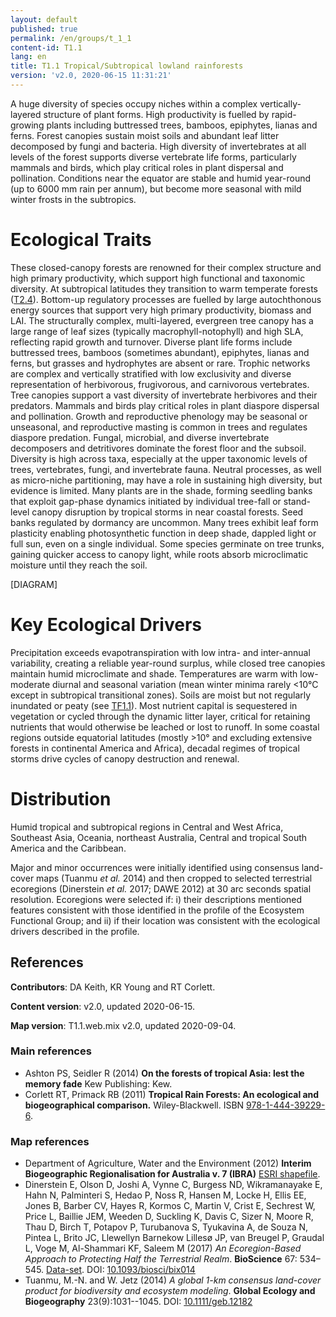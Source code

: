 ```yaml
---
layout: default
published: true
permalink: /en/groups/t_1_1
content-id: T1.1
lang: en
title: T1.1 Tropical/Subtropical lowland rainforests
version: 'v2.0, 2020-06-15 11:31:21'
---
```


A huge diversity of species occupy niches within a complex vertically-layered structure of plant forms. High productivity is fuelled by rapid-growing plants including buttressed trees, bamboos, epiphytes, lianas and ferns. Forest canopies sustain moist soils and abundant leaf litter decomposed by fungi and bacteria. High diversity of invertebrates at all levels of the forest supports diverse vertebrate life forms, particularly mammals and birds, which play critical roles in plant dispersal and pollination. Conditions near the equator are stable and humid year-round (up to 6000 mm rain per annum), but become more seasonal with mild winter frosts in the subtropics.

# Ecological Traits
 
These closed-canopy forests are renowned for their complex structure and high primary productivity, which support high functional and taxonomic diversity. At subtropical latitudes they transition to warm temperate forests ([T2.4](/explore/groups/T2.4)). Bottom-up regulatory processes are fuelled by large autochthonous energy sources that support very high primary productivity, biomass and LAI. The structurally complex, multi-layered, evergreen tree canopy has a large range of leaf sizes (typically macrophyll-notophyll) and high SLA, reflecting rapid growth and turnover. Diverse plant life forms include buttressed trees, bamboos (sometimes abundant), epiphytes, lianas and ferns, but grasses and hydrophytes are absent or rare. Trophic networks are complex and vertically stratified with low exclusivity and diverse representation of herbivorous, frugivorous, and carnivorous vertebrates. Tree canopies support a vast diversity of invertebrate herbivores and their predators. Mammals and birds play critical roles in plant diaspore dispersal and pollination. Growth and reproductive phenology may be seasonal or unseasonal, and reproductive masting is common in trees and regulates diaspore predation. Fungal, microbial, and diverse invertebrate decomposers and detritivores dominate the forest floor and the subsoil. Diversity is high across taxa, especially at the upper taxonomic levels of trees, vertebrates, fungi, and invertebrate fauna. Neutral processes, as well as micro-niche partitioning, may have a role in sustaining high diversity, but evidence is limited. Many plants are in the shade, forming seedling banks that exploit gap-phase dynamics initiated by individual tree-fall or stand-level canopy disruption by tropical storms in near coastal forests. Seed banks regulated by dormancy are uncommon. Many trees exhibit leaf form plasticity enabling photosynthetic function in deep shade, dappled light or full sun, even on a single individual. Some species germinate on tree trunks, gaining quicker access to canopy light, while roots absorb microclimatic moisture until they reach the soil.

[DIAGRAM]

# Key Ecological Drivers
 
Precipitation exceeds evapotranspiration with low intra- and inter-annual variability, creating a reliable year-round surplus, while closed tree canopies maintain humid microclimate and shade. Temperatures are warm with low-moderate diurnal and seasonal variation (mean winter minima rarely <10°C except in subtropical transitional zones). Soils are moist but not regularly inundated or peaty (see [TF1.1](/explore/groups/TF1.1)). Most nutrient capital is sequestered in vegetation or cycled through the dynamic litter layer, critical for retaining nutrients that would otherwise be leached or lost to runoff. In some coastal regions outside equatorial latitudes (mostly >10° and excluding extensive forests in continental America and Africa), decadal regimes of tropical storms drive cycles of canopy destruction and renewal.
 
# Distribution
 
Humid tropical and subtropical regions in Central and West Africa, Southeast Asia, Oceania, northeast Australia, Central and tropical South America and the Caribbean. 

Major and minor occurrences were initially identified using consensus land-cover maps (Tuanmu _et al._ 2014) and then cropped to selected terrestrial ecoregions (Dinerstein _et al._ 2017; DAWE 2012) at 30 arc seconds spatial resolution. Ecoregions were selected if: i) their descriptions mentioned features consistent with those identified in the profile of the Ecosystem Functional Group; and ii) if their location was consistent with the ecological drivers described in the profile.

## References

**Contributors**: DA Keith, KR Young and RT Corlett.

**Content version**: v2.0, updated 2020-06-15.

**Map version**: T1.1.web.mix v2.0, updated 2020-09-04.

### Main references
* Ashton PS, Seidler R (2014) **On the forests of tropical Asia: lest the memory fade** Kew Publishing: Kew.
* Corlett RT, Primack RB  (2011) **Tropical Rain Forests: An ecological and biogeographical comparison.** Wiley-Blackwell. ISBN [978-1-444-39229-6]( https://www.wiley.com/en-us/9781444392296).

### Map references
* Department of Agriculture, Water and the Environment (2012) **Interim Biogeographic Regionalisation for Australia v. 7 (IBRA)** [ESRI shapefile](http://intspat01.ris.environment.gov.au/fed/catalog/search/resource/details.page?uuid=%7B3C182B5A-C081-4B56-82CA-DF5AF82F86DD%7D).
* Dinerstein E, Olson D, Joshi A, Vynne C, Burgess ND, Wikramanayake E, Hahn N, Palminteri S, Hedao P, Noss R, Hansen M, Locke H, Ellis EE, Jones B, Barber CV, Hayes R, Kormos C, Martin V, Crist E, Sechrest W, Price L, Baillie JEM, Weeden D, Suckling K, Davis C, Sizer N, Moore R, Thau D, Birch T, Potapov P, Turubanova S, Tyukavina A, de Souza N, Pintea L, Brito JC, Llewellyn Barnekow Lillesø JP, van Breugel P, Graudal L, Voge M, Al-Shammari KF, Saleem M  (2017) *An Ecoregion-Based Approach to Protecting Half the Terrestrial Realm*. **BioScience** 67: 534–545. [Data-set](https://ecoregions2017.appspot.com/). DOI: [10.1093/biosci/bix014](http://doi.org/10.1093/biosci/bix014)
* Tuanmu, M.-N. and W. Jetz (2014) *A global 1-km consensus land-cover product for biodiversity and ecosystem modeling*. **Global Ecology and Biogeography** 23(9):1031--1045. DOI: [10.1111/geb.12182](http://doi.org/10.1111/geb.12182)
